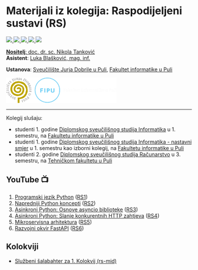 # Materijali iz kolegija: Raspodijeljeni sustavi (RS)

<p>
  <a href="https://www.python.org/" target="_blank">  <img src="https://img.shields.io/badge/Python-FFD43B?style=for-the-badge&logo=python&logoColor=blue" />
      <a href="https://fastapi.tiangolo.com/" target="_blank">  <img src="https://img.shields.io/badge/fastapi-109989?style=for-the-badge&logo=FASTAPI&logoColor=white" />
  <a href="https://www.docker.com/" target="_blank">  <img src="https://img.shields.io/badge/docker-%230db7ed.svg?style=for-the-badge&logo=docker&logoColor=white" />
  <a href="https://docs.aws.amazon.com/amazondynamodb/latest/developerguide/DynamoDBLocal.DownloadingAndRunning.html" target="_blank">  <img src="https://img.shields.io/badge/Amazon%20DynamoDB-4053D6?style=for-the-badge&logo=Amazon%20DynamoDB&logoColor=white" />
  <a href="https://nginx.org/en/" target="_blank">  <img src="https://img.shields.io/badge/nginx-%23009639.svg?style=for-the-badge&logo=nginx&logoColor=white" />
</p>

**Nositelj**: [doc. dr. sc. Nikola Tanković](https://fipu.unipu.hr/fipu/nikola.tankovic)  
**Asistent**: [Luka Blašković, mag. inf.](https://fipu.unipu.hr/fipu/luka.blaskovic)

**Ustanova**: [Sveučilište Jurja Dobrile u Puli](https://www.unipu.hr/), [Fakultet informatike u Puli](https://fipu.unipu.hr/)

<picture>
  <source media="(prefers-color-scheme: dark)" srcset="https://raw.githubusercontent.com/lukablaskovic/FIPU-WA/refs/heads/main/FIPU_UNIPU_white.png">
  <source media="(prefers-color-scheme: light)" srcset="https://raw.githubusercontent.com/lukablaskovic/FIPU-WA/refs/heads/main/FIPU_UNIPU.png">
  <img alt="Fakultet informatike u Puli (materijali iz kolegija Raspodijeljeni sustavi - Luka Blašković)" 
       src="https://raw.githubusercontent.com/lukablaskovic/FIPU-WA/refs/heads/main/FIPU_UNIPU_white.png" width="300">
</picture>

---

Kolegij slušaju:
- studenti 1. godine [Diplomskog sveučilišnog studija Informatika](https://fipu.unipu.hr/fipu/studijski_programi/diplomski_sveucilisni_studij_informatika) u 1. semestru, na [Fakultetu informatike u Puli](https://fipu.unipu.hr/fipu)
- studenti 1. godine [Diplomskog sveučilišnog studija Informatika - nastavni smjer](https://fipu.unipu.hr/fipu/studijski_programi/diplomski_sveucilisni_studij_informatika_nastavni_smjer) u 1. semestru kao izborni kolegij, na [Fakultetu informatike u Puli](https://fipu.unipu.hr/fipu)
- studenti 2. godine [Diplomskog sveučilišnog studija Računarstvo](https://tfpu.unipu.hr/tfpu/studijski_programi/diplomski/racunarstvo) u 3. semestru, na [Tehničkom fakultetu u Puli](https://tfpu.unipu.hr/tfpu)


## YouTube 📺

1. [Programski jezik Python](https://youtu.be/kXePMgkIHsI) ([RS1](https://github.com/lukablaskovic/FIPU-RS/tree/main/RS1%20-%20Ponavljanje%20Pythona))
2. [Napredniji Python koncepti](https://youtu.be/ql80nc2oGR4) ([RS2](https://github.com/lukablaskovic/FIPU-RS/tree/main/RS2%20-%20Napredniji%20Python%20koncepti))
3. [Asinkroni Python: Osnove asyncio biblioteke](https://youtu.be/f5pmXZnoA0M) ([RS3](https://github.com/lukablaskovic/FIPU-RS/tree/main/RS3%20-%20Asinkroni%20Python%20-%20Osnove%20asyncio%20biblioteke))
4. [Asinkroni Python: Slanje konkurentnih HTTP zahtjeva](https://youtu.be/XdmGpfCJbaE) ([RS4](https://github.com/lukablaskovic/FIPU-RS/tree/main/RS4%20-%20Asinkroni%20Python%20-%20Slanje%20konkurentnih%20HTTP%20zahtjeva))
5. [Mikroservisna arhitektura](https://youtu.be/gA7p9NvNisM) ([RS5](https://github.com/lukablaskovic/FIPU-RS/tree/main/RS5%20-%20Mikroservisna%20arhitektura))
6. [Razvojni okvir FastAPI](https://youtu.be/4hy4Xf6gM6A) ([RS6](https://github.com/lukablaskovic/FIPU-RS/tree/main/RS6%20-%20Razvojni%20okvir%20FastAPI))

## Kolokviji

- [Službeni šalabahter za 1. Kolokvij (rs-mid)](https://gist.github.com/lukablaskovic/e66d8cdb651a2b54fba842890c92d121)
